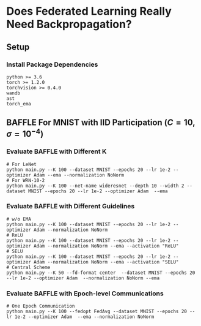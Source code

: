 # Does Federated Learning Really Need Backpropagation?

## Setup
### Install Package Dependencies
```
python >= 3.6
torch >= 1.2.0
torchvision >= 0.4.0
wandb
ast
torch_ema
```

## BAFFLE For MNIST with IID Participation ($C=10,\sigma=10^{-4}$)

### Evaluate BAFFLE with Different K

```
# For LeNet
python main.py --K 100 --dataset MNIST --epochs 20 --lr 1e-2 --optimizer Adam --ema --normalization NoNorm 
# For WRN-10-2
python main.py --K 100 --net-name wideresnet --depth 10 --width 2 --dataset MNIST --epochs 20 --lr 1e-2 --optimizer Adam  --ema
```

### Evaluate BAFFLE with Different Guidelines

```
# w/o EMA
python main.py --K 100 --dataset MNIST --epochs 20 --lr 1e-2 --optimizer Adam --normalization NoNorm
# ReLU 
python main.py --K 100 --dataset MNIST --epochs 20 --lr 1e-2 --optimizer Adam --normalization NoNorm --ema --activation "ReLU"
# SELU
python main.py --K 100 --dataset MNIST --epochs 20 --lr 1e-2 --optimizer Adam --normalization NoNorm --ema --activation "SELU"
# Central Scheme
python main.py --K 50 --fd-format center  --dataset MNIST --epochs 20 --lr 1e-2 --optimizer Adam  --normalization NoNorm --ema 
```

### Evaluate BAFFLE with Epoch-level Communications

```
# One Epoch Communication
python main.py --K 100 --fedopt FedAvg --dataset MNIST --epochs 20 --lr 1e-2 --optimizer Adam  --ema --normalization NoNorm 
```